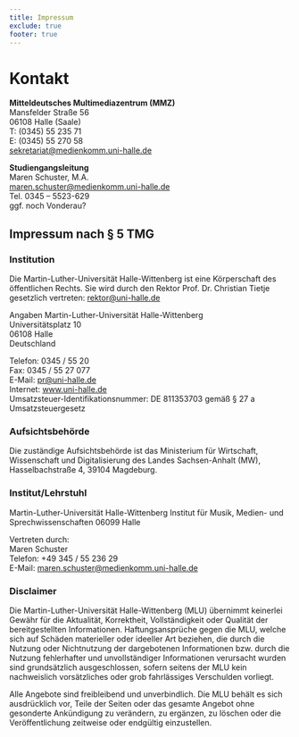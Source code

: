 ```yaml
---
title: Impressum
exclude: true
footer: true
---
```


# Kontakt

**Mitteldeutsches Multimediazentrum (MMZ)**  
Mansfelder Straße 56  
06108 Halle (Saale)  
T: (0345) 55 235 71  
E: (0345) 55 270 58  
sekretariat@medienkomm.uni-halle.de

**Studiengangsleitung**  
Maren Schuster, M.A.  
maren.schuster@medienkomm.uni-halle.de  
Tel. 0345 – 5523-629  
ggf. noch Vonderau?

## Impressum nach § 5 TMG

### Institution
Die Martin-Luther-Universität Halle-Wittenberg ist eine Körperschaft des öffentlichen Rechts. Sie wird durch den Rektor Prof. Dr. Christian Tietje gesetzlich vertreten: rektor@uni-halle.de

Angaben
Martin-Luther-Universität Halle-Wittenberg  
Universitätsplatz 10  
06108 Halle  
Deutschland  
 
Telefon:         0345 / 55 20  
Fax:               0345 / 55 27 077  
E-Mail:          pr@uni-halle.de  
Internet:        www.uni-halle.de  
Umsatzsteuer-Identifikationsnummer: DE 811353703 gemäß § 27 a Umsatzsteuergesetz

### Aufsichtsbehörde

Die zuständige Aufsichtsbehörde ist das Ministerium für Wirtschaft, Wissenschaft und Digitalisierung des Landes Sachsen-Anhalt (MW), Hasselbachstraße 4, 39104 Magdeburg.

### Institut/Lehrstuhl

Martin-Luther-Universität Halle-Wittenberg
Institut für Musik, Medien- und Sprechwissenschaften
06099 Halle

Vertreten durch:  
Maren Schuster  
Telefon: +49 345 / 55 236 29  
E-Mail: maren.schuster@medienkomm.uni-halle.de

### Disclaimer

Die Martin-Luther-Universität Halle-Wittenberg (MLU) übernimmt keinerlei Gewähr für die Aktualität, Korrektheit, Vollständigkeit oder Qualität der bereitgestellten Informationen. Haftungsansprüche gegen die MLU, welche sich auf Schäden materieller oder ideeller Art beziehen, die durch die Nutzung oder Nichtnutzung der dargebotenen Informationen bzw. durch die Nutzung fehlerhafter und unvollständiger Informationen verursacht wurden sind grundsätzlich ausgeschlossen, sofern seitens der MLU kein nachweislich vorsätzliches oder grob fahrlässiges Verschulden vorliegt.

Alle Angebote sind freibleibend und unverbindlich. Die MLU behält es sich ausdrücklich vor, Teile der Seiten oder das gesamte Angebot ohne gesonderte Ankündigung zu verändern, zu ergänzen, zu löschen oder die Veröffentlichung zeitweise oder endgültig einzustellen.
